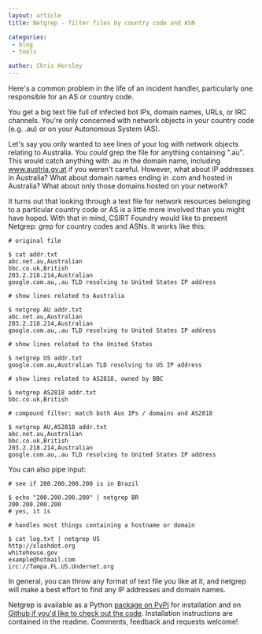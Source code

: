 ```yaml
---
layout: article
title: Netgrep - filter files by country code and ASN

categories:
 - blog
 - tools

author: Chris Horsley
---
```

Here's a common problem in the life of an incident handler, particularly one responsible for an AS or country code.

You get a big text file full of infected bot IPs, domain names, URLs, or IRC channels. You're only concerned with network objects in your country code (e.g. .au) or on your Autonomous System (AS). 

Let's say you only wanted to see lines of your log with network objects relating to Australia. You *could* grep the file for anything containing ".au". This would catch anything with .au in the domain name, including www.austria.gv.at if you weren't careful. However, what about IP addresses in Australia? What about domain names ending in .com and hosted in Australia? What about only those domains hosted on your network?

It turns out that looking through a text file for network resources belonging to a particular country code or AS is a little more involved than you might have hoped. With that in mind, CSIRT Foundry would like to present Netgrep: grep for country codes and ASNs. It works like this: 

    # original file
    
    $ cat addr.txt
    abc.net.au,Australian
    bbc.co.uk,British
    203.2.218.214,Australian
    google.com.au,.au TLD resolving to United States IP address

    # show lines related to Australia
    
    $ netgrep AU addr.txt 
    abc.net.au,Australian
    203.2.218.214,Australian
    google.com.au,.au TLD resolving to United States IP address

    # show lines related to the United States
    
    $ netgrep US addr.txt
    google.com.au,Australian TLD resolving to US IP address

    # show lines related to AS2818, owned by BBC
    
    $ netgrep AS2818 addr.txt
    bbc.co.uk,British

    # compound filter: match both Aus IPs / domains and AS2818
    
    $ netgrep AU,AS2818 addr.txt
    abc.net.au,Australian
    bbc.co.uk,British
    203.2.218.214,Australian
    google.com.au,.au TLD resolving to United States IP address

You can also pipe input:

    # see if 200.200.200.200 is in Brazil

    $ echo "200.200.200.200" | netgrep BR
    200.200.200.200
    # yes, it is

    # handles most things containing a hostname or domain

    $ cat log.txt | netgrep US
    http://slashdot.org
    whitehouse.gov
    example@hotmail.com
    irc://Tampa.FL.US.Undernet.org

In general, you can throw any format of text file you like at it, and netgrep will make a best effort to find any IP addresses and domain names.

Netgrep is available as a Python <a href="http://pypi.python.org/pypi/netgrep/">package on PyPI</a> for installation and on <a href="https://github.com/csirtfoundry/netgrep">Github if you'd like to check out the code</a>. Installation instructions are contained in the readme. Comments, feedback and requests welcome!
